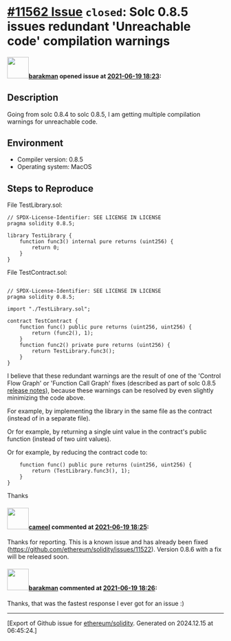 # [\#11562 Issue](https://github.com/ethereum/solidity/issues/11562) `closed`: Solc 0.8.5 issues redundant 'Unreachable code' compilation warnings

#### <img src="https://avatars.githubusercontent.com/u/7003246?v=4" width="50">[barakman](https://github.com/barakman) opened issue at [2021-06-19 18:23](https://github.com/ethereum/solidity/issues/11562):

## Description

Going from solc 0.8.4 to solc 0.8.5, I am getting multiple compilation warnings for unreachable code.

## Environment

- Compiler version: 0.8.5
- Operating system: MacOS

## Steps to Reproduce

File TestLibrary.sol:
```solidity
// SPDX-License-Identifier: SEE LICENSE IN LICENSE
pragma solidity 0.8.5;

library TestLibrary {
    function func3() internal pure returns (uint256) {
        return 0;
    }
}
```

File TestContract.sol:
```solidity

// SPDX-License-Identifier: SEE LICENSE IN LICENSE
pragma solidity 0.8.5;

import "./TestLibrary.sol";

contract TestContract {
    function func() public pure returns (uint256, uint256) {
        return (func2(), 1);
    }
    function func2() private pure returns (uint256) {
        return TestLibrary.func3();
    }
}
```

I believe that these redundant warnings are the result of one of the 'Control Flow Graph' or 'Function Call Graph' fixes (described as part of solc 0.8.5 [release notes](https://github.com/ethereum/solidity/releases)), because these warnings can be resolved by even slightly minimizing the code above.

For example, by implementing the library in the same file as the contract (instead of in a separate file).

Or for example, by returning a single uint value in the contract's public function (instead of two uint values).

Or for example, by reducing the contract code to:
```solidity
    function func() public pure returns (uint256, uint256) {
        return (TestLibrary.func3(), 1);
    }
}
```

Thanks

#### <img src="https://avatars.githubusercontent.com/u/137030?v=4" width="50">[cameel](https://github.com/cameel) commented at [2021-06-19 18:25](https://github.com/ethereum/solidity/issues/11562#issuecomment-864446078):

Thanks for reporting. This is a known issue and has already been fixed (https://github.com/ethereum/solidity/issues/11522). Version 0.8.6 with a fix will be released soon.

#### <img src="https://avatars.githubusercontent.com/u/7003246?v=4" width="50">[barakman](https://github.com/barakman) commented at [2021-06-19 18:26](https://github.com/ethereum/solidity/issues/11562#issuecomment-864446188):

Thanks, that was the fastest response I ever got for an issue :)


-------------------------------------------------------------------------------



[Export of Github issue for [ethereum/solidity](https://github.com/ethereum/solidity). Generated on 2024.12.15 at 06:45:24.]
